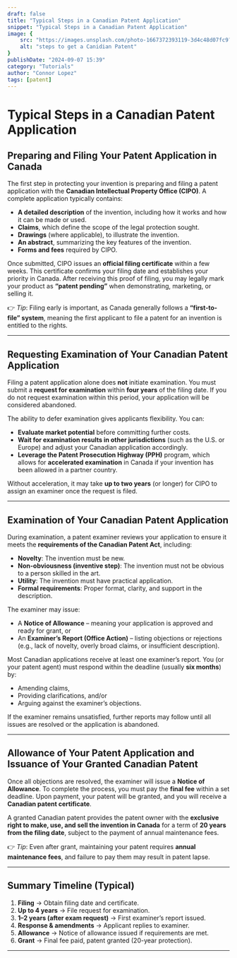 ```yaml
---
draft: false
title: "Typical Steps in a Canadian Patent Application"
snippet: "Typical Steps in a Canadian Patent Application"
image: {
    src: "https://images.unsplash.com/photo-1667372393119-3d4c48d07fc9?&fit=crop&w=430&h=240",
    alt: "steps to get a Canidian Patent"
}
publishDate: "2024-09-07 15:39"
category: "Tutorials"
author: "Connor Lopez"
tags: [patent]
---
```


# Typical Steps in a Canadian Patent Application

## Preparing and Filing Your Patent Application in Canada
The first step in protecting your invention is preparing and filing a patent application with the **Canadian Intellectual Property Office (CIPO)**. A complete application typically contains:

- **A detailed description** of the invention, including how it works and how it can be made or used.  
- **Claims**, which define the scope of the legal protection sought.  
- **Drawings** (where applicable), to illustrate the invention.  
- **An abstract**, summarizing the key features of the invention.  
- **Forms and fees** required by CIPO.  

Once submitted, CIPO issues an **official filing certificate** within a few weeks. This certificate confirms your filing date and establishes your priority in Canada. After receiving this proof of filing, you may legally mark your product as **“patent pending”** when demonstrating, marketing, or selling it.

👉 *Tip*: Filing early is important, as Canada generally follows a **“first-to-file” system**, meaning the first applicant to file a patent for an invention is entitled to the rights.

---

## Requesting Examination of Your Canadian Patent Application
Filing a patent application alone does **not** initiate examination. You must submit a **request for examination** within **four years** of the filing date. If you do not request examination within this period, your application will be considered abandoned.

The ability to defer examination gives applicants flexibility. You can:  
- **Evaluate market potential** before committing further costs.  
- **Wait for examination results in other jurisdictions** (such as the U.S. or Europe) and adjust your Canadian application accordingly.  
- **Leverage the Patent Prosecution Highway (PPH)** program, which allows for **accelerated examination** in Canada if your invention has been allowed in a partner country.  

Without acceleration, it may take **up to two years** (or longer) for CIPO to assign an examiner once the request is filed.

---

## Examination of Your Canadian Patent Application
During examination, a patent examiner reviews your application to ensure it meets the **requirements of the Canadian Patent Act**, including:

- **Novelty**: The invention must be new.  
- **Non-obviousness (inventive step)**: The invention must not be obvious to a person skilled in the art.  
- **Utility**: The invention must have practical application.  
- **Formal requirements**: Proper format, clarity, and support in the description.  

The examiner may issue:  
- A **Notice of Allowance** – meaning your application is approved and ready for grant, or  
- An **Examiner’s Report (Office Action)** – listing objections or rejections (e.g., lack of novelty, overly broad claims, or insufficient description).  

Most Canadian applications receive at least one examiner’s report. You (or your patent agent) must respond within the deadline (usually **six months**) by:  
- Amending claims,  
- Providing clarifications, and/or  
- Arguing against the examiner’s objections.  

If the examiner remains unsatisfied, further reports may follow until all issues are resolved or the application is abandoned.

---

## Allowance of Your Patent Application and Issuance of Your Granted Canadian Patent
Once all objections are resolved, the examiner will issue a **Notice of Allowance**. To complete the process, you must pay the **final fee** within a set deadline. Upon payment, your patent will be granted, and you will receive a **Canadian patent certificate**.

A granted Canadian patent provides the patent owner with the **exclusive right to make, use, and sell the invention in Canada** for a term of **20 years from the filing date**, subject to the payment of annual maintenance fees.

👉 *Tip*: Even after grant, maintaining your patent requires **annual maintenance fees**, and failure to pay them may result in patent lapse.

---

## Summary Timeline (Typical)
1. **Filing** → Obtain filing date and certificate.  
2. **Up to 4 years** → File request for examination.  
3. **1–2 years (after exam request)** → First examiner’s report issued.  
4. **Response & amendments** → Applicant replies to examiner.  
5. **Allowance** → Notice of allowance issued if requirements are met.  
6. **Grant** → Final fee paid, patent granted (20-year protection).  

---


